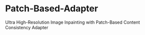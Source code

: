 # Patch-Based-Adapter
Ultra High-Resolution Image Inpainting with Patch-Based Content Consistency Adapter

